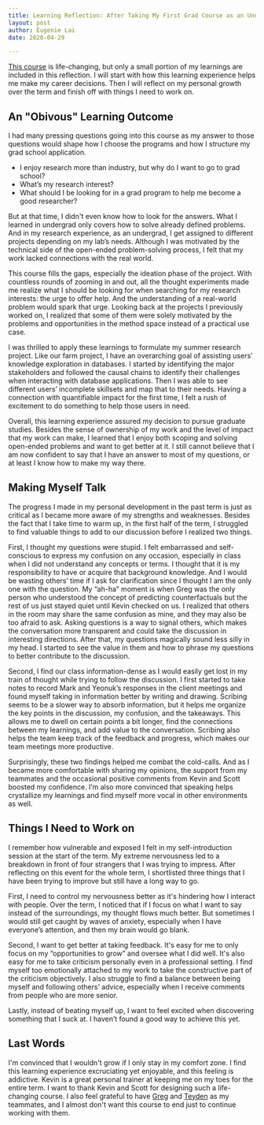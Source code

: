 ```yaml
---
title: Learning Reflection: After Taking My First Grad Course as an Undergrad
layout: post
author: Eugenie Lai
date: 2020-04-29

---
```


[This course](https://www.cs.ubc.ca/~kevinlb/teaching/cs532l/index.html) is life-changing, but only a small portion of my learnings are included in this reflection. I will start with how this learning experience helps me make my career decisions. Then I will reflect on my personal growth over the term and finish off with things I need to work on.

## An "Obivous" Learning Outcome
I had many pressing questions going into this course as my answer to those questions would shape how I choose the programs and how I structure my grad school application.
* I enjoy research more than industry, but why do I want to go to grad school?
* What’s my research interest?
* What should I be looking for in a grad program to help me become a good researcher?

But at that time, I didn't even know how to look for the answers. What I learned in undergrad only covers how to solve already defined problems. And in my research experience, as an undergrad, I get assigned to different projects depending on my lab’s needs. Although I was motivated by the technical side of the open-ended problem-solving process, I felt that my work lacked connections with the real world.

This course fills the gaps, especially the ideation phase of the project. With countless rounds of zooming in and out, all the thought experiments made me realize what I should be looking for when searching for my research interests: the urge to offer help. And the understanding of a real-world problem would spark that urge. Looking back at the projects I previously worked on, I realized that some of them were solely motivated by the problems and opportunities in the method space instead of a practical use case. 

I was thrilled to apply these learnings to formulate my summer research project. Like our farm project, I have an overarching goal of assisting users’ knowledge exploration in databases. I started by identifying the major stakeholders and followed the causal chains to identify their challenges when interacting with database applications. Then I was able to see different users’ incomplete skillsets and map that to their needs. 
Having a connection with quantifiable impact for the first time, I felt a rush of excitement to do something to help those users in need.

Overall, this learning experience assured my decision to pursue graduate studies. Besides the sense of ownership of my work and the level of impact that my work can make, I learned that I enjoy both scoping and solving open-ended problems and want to get better at it. I still cannot believe that I am now confident to say that I have an answer to most of my questions, or at least I know how to make my way there.

## Making Myself Talk
The progress I made in my personal development in the past term is just as critical as I became more aware of my strengths and weaknesses. Besides the fact that I take time to warm up, in the first half of the term, I struggled to find valuable things to add to our discussion before I realized two things.

First, I thought my questions were stupid. I felt embarrassed and self-conscious to express my confusion on any occasion, especially in class when I did not understand any concepts or terms. I thought that it is my responsibility to have or acquire that background knowledge. And I would be wasting others’ time if I ask for clarification since I thought I am the only one with the question. My “ah-ha” moment is when Greg was the only person who understood the concept of predicting counterfactuals but the rest of us just stayed quiet until Kevin checked on us. I realized that others in the room may share the same confusion as mine, and they may also be too afraid to ask. Asking questions is a way to signal others, which makes the conversation more transparent and could take the discussion in interesting directions. After that, my questions magically sound less silly in my head. I started to see the value in them and how to phrase my questions to better contribute to the discussion. 

Second, I find our class information-dense as I would easily get lost in my train of thought while trying to follow the discussion. I first started to take notes to record Mark and Yeonuk’s responses in the client meetings and found myself taking in information better by writing and drawing. Scribing seems to be a slower way to absorb information, but it helps me organize the key points in the discussion, my confusion, and the takeaways. This allows me to dwell on certain points a bit longer, find the connections between my learnings, and add value to the conversation. Scribing also helps the team keep track of the feedback and progress, which makes our team meetings more productive.

Surprisingly, these two findings helped me combat the cold-calls. And as I became more comfortable with sharing my opinions, the support from my teammates and the occasional positive comments from Kevin and Scott boosted my confidence. I’m also more convinced that speaking helps crystallize my learnings and find myself more vocal in other environments as well.

## Things I Need to Work on
I remember how vulnerable and exposed I felt in my self-introduction session at the start of the term. My extreme nervousness led to a breakdown in front of four strangers that I was trying to impress. After reflecting on this event for the whole term, I shortlisted three things that I have been trying to improve but still have a long way to go. 

First, I need to control my nervousness better as it's hindering how I interact with people. Over the term, I noticed that if I focus on what I want to say instead of the surroundings, my thought flows much better. But sometimes I would still get caught by waves of anxiety, especially when I have everyone’s attention, and then my brain would go blank. 

Second, I want to get better at taking feedback. It's easy for me to only focus on my “opportunities to grow” and oversee what I did well. It's also easy for me to take criticism personally even in a professional setting. I find myself too emotionally attached to my work to take the constructive part of the criticism objectively. I also struggle to find a balance between being myself and following others’ advice, especially when I receive comments from people who are more senior.

Lastly, instead of beating myself up, I want to feel excited when discovering something that I suck at. I haven’t found a good way to achieve this yet.

## Last Words
I'm convinced that I wouldn't grow if I only stay in my comfort zone. I find this learning experience excruciating yet enjoyable, and this feeling is addictive. Kevin is a great personal trainer at keeping me on my toes for the entire term. I want to thank Kevin and Scott for designing such a life-changing course. I also feel grateful to have [Greg](http://gregdeon.com/index.html) and [Teyden](https://socialexposome.ubc.ca/people/teyden-nguyen) as my teammates, and I almost don't want this course to end just to continue working with them. 
